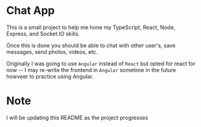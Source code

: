 # Chat App

This is a small project to help me hone my TypeScript, React, Node, Express, and Socket.IO skills.

Once this is done you should be able to chat with other user's, save messages, send photos, videos, etc.

Originally I was going to use `Angular` instead of `React` but opted for react for now -- I may re-write the frontend in `Angular` sometime in the future howveer to practice using Angular.

# Note

I will be updating this README as the project progresses